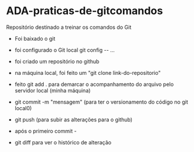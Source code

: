 # ADA-praticas-de-gitcomandos
Repositório destinado a treinar os comandos do Git

- Foi baixado o git
- foi configurado o Git local
    git config -- ... 
- foi criado um repositório no github 
- na máquina local, foi feito um "git clone link-do-repositorio"

- feito git add . para demarcar o acompanhamento do arquivo pelo servidor local (minha máquina)
- git commit -m "mensagem" (para ter o versionamento do código no git local0)
- git push (para subir as alterações para o github)

- após o primeiro commit - 
- git diff para ver o histórico de alteração
